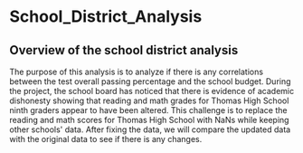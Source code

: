 # School_District_Analysis

## Overview of the school district analysis

The purpose of this analysis is to analyze if there is any correlations between the test overall passing percentage and the school budget. During the project, the school board has noticed that there is evidence of academic dishonesty showing that reading and math grades for Thomas High School ninth graders appear to have been altered. This challenge is to replace the reading and math scores for Thomas High School with NaNs while keeping other schools' data. After fixing the data, we will compare the updated data with the original data to see if there is any changes. 

